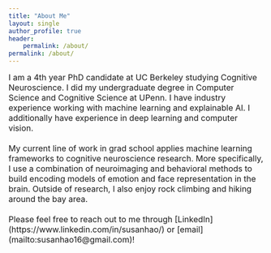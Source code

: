```yaml
---
title: "About Me"
layout: single
author_profile: true
header:
    permalink: /about/
permalink: /about/
---
```

<span style="font-size: 12pt">
I am a 4th year PhD candidate at UC Berkeley studying Cognitive Neuroscience. I did my undergraduate degree in Computer Science and Cognitive Science at UPenn.  I have industry experience working with machine learning and explainable AI.  I additionally have experience in deep learning and computer vision.
<br><br>
My current line of work in grad school applies machine learning frameworks to cognitive neuroscience research.  More specifically, I use a combination of neuroimaging and behavioral methods to build encoding models of emotion and face representation in the brain. Outside of research, I also enjoy rock climbing and hiking around the bay area.
<br><br>
Please feel free to reach out to me through [LinkedIn](https://www.linkedin.com/in/susanhao/) or [email](mailto:susanhao16@gmail.com)!
